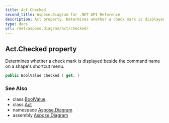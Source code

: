 ```yaml
---
title: Act.Checked
second_title: Aspose.Diagram for .NET API Reference
description: Act property. Determines whether a check mark is displayed beside the command name on a shapes shortcut menu
type: docs
url: /net/aspose.diagram/act/checked/
---
```

## Act.Checked property

Determines whether a check mark is displayed beside the command name on a shape's shortcut menu.

```csharp
public BoolValue Checked { get; }
```

### See Also

* class [BoolValue](../../boolvalue/)
* class [Act](../)
* namespace [Aspose.Diagram](../../act/)
* assembly [Aspose.Diagram](../../../)


